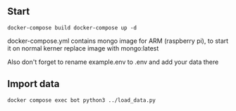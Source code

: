 ## Start
`docker-compose build
docker-compose up -d`

docker-compose.yml contains mongo image for ARM (raspberry pi), to start it on normal kerner replace image with mongo:latest

Also don't forget to rename example.env to .env and add your data there

## Import data
`docker compose exec bot python3 ../load_data.py`